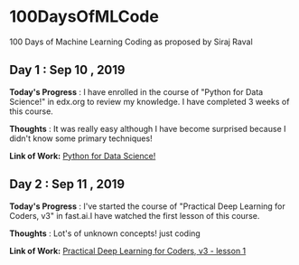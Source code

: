 # 100DaysOfMLCode
100 Days of Machine Learning Coding as proposed by Siraj Raval

## Day 1 : Sep 10 , 2019

**Today's Progress** : I have enrolled in the course of "Python for Data Science!" in edx.org to review my knowledge.
I have completed 3 weeks of this course.

**Thoughts** : It was really easy although I have become surprised because I didn't know some primary techniques!


**Link of Work:**   [Python for Data Science!](https://courses.edx.org/courses/course-v1:UCSanDiegoX+DSE200x+3T2019/course/)


## Day 2 : Sep 11 , 2019

**Today's Progress** : I've started the course of "Practical Deep Learning for Coders, v3" in fast.ai.I have watched the first lesson of this course.

**Thoughts** : Lot's of unknown concepts! just coding



**Link of Work:**   [Practical Deep Learning for Coders, v3 - lesson 1](https://course.fast.ai/videos/?lesson=1)





